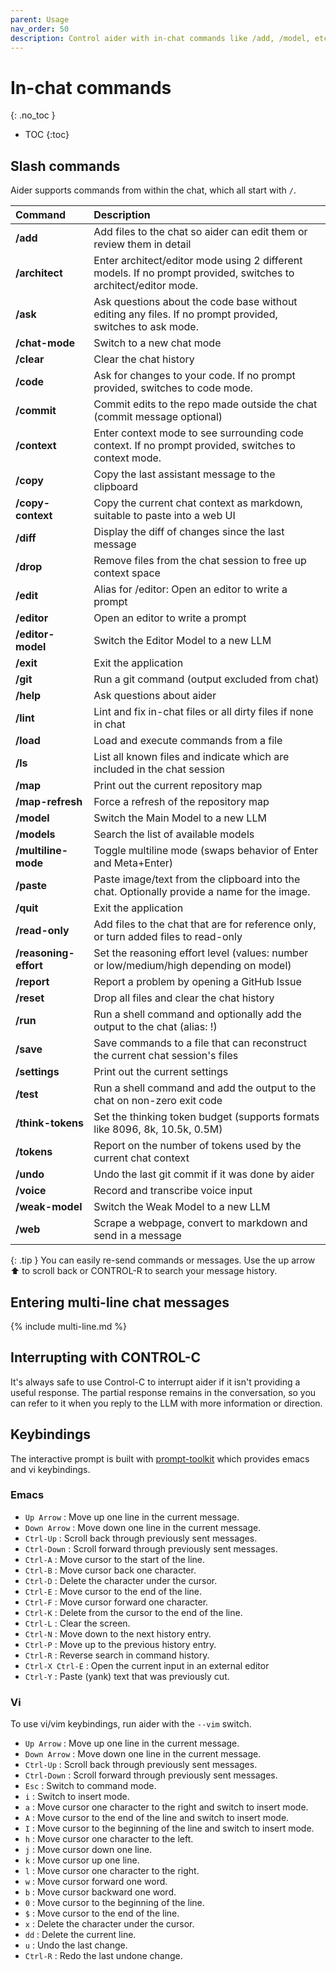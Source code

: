 ```yaml
---
parent: Usage
nav_order: 50
description: Control aider with in-chat commands like /add, /model, etc.
---
```


# In-chat commands
{: .no_toc }

- TOC
{:toc}

## Slash commands

Aider supports commands from within the chat, which all start with `/`.

<!--[[[cog
from aider.commands import get_help_md
cog.out(get_help_md())
]]]-->

|Command|Description|
|:------|:----------|
| **/add** | Add files to the chat so aider can edit them or review them in detail |
| **/architect** | Enter architect/editor mode using 2 different models. If no prompt provided, switches to architect/editor mode. |
| **/ask** | Ask questions about the code base without editing any files. If no prompt provided, switches to ask mode. |
| **/chat-mode** | Switch to a new chat mode |
| **/clear** | Clear the chat history |
| **/code** | Ask for changes to your code. If no prompt provided, switches to code mode. |
| **/commit** | Commit edits to the repo made outside the chat (commit message optional) |
| **/context** | Enter context mode to see surrounding code context. If no prompt provided, switches to context mode. |
| **/copy** | Copy the last assistant message to the clipboard |
| **/copy-context** | Copy the current chat context as markdown, suitable to paste into a web UI |
| **/diff** | Display the diff of changes since the last message |
| **/drop** | Remove files from the chat session to free up context space |
| **/edit** | Alias for /editor: Open an editor to write a prompt |
| **/editor** | Open an editor to write a prompt |
| **/editor-model** | Switch the Editor Model to a new LLM |
| **/exit** | Exit the application |
| **/git** | Run a git command (output excluded from chat) |
| **/help** | Ask questions about aider |
| **/lint** | Lint and fix in-chat files or all dirty files if none in chat |
| **/load** | Load and execute commands from a file |
| **/ls** | List all known files and indicate which are included in the chat session |
| **/map** | Print out the current repository map |
| **/map-refresh** | Force a refresh of the repository map |
| **/model** | Switch the Main Model to a new LLM |
| **/models** | Search the list of available models |
| **/multiline-mode** | Toggle multiline mode (swaps behavior of Enter and Meta+Enter) |
| **/paste** | Paste image/text from the clipboard into the chat.        Optionally provide a name for the image. |
| **/quit** | Exit the application |
| **/read-only** | Add files to the chat that are for reference only, or turn added files to read-only |
| **/reasoning-effort** | Set the reasoning effort level (values: number or low/medium/high depending on model) |
| **/report** | Report a problem by opening a GitHub Issue |
| **/reset** | Drop all files and clear the chat history |
| **/run** | Run a shell command and optionally add the output to the chat (alias: !) |
| **/save** | Save commands to a file that can reconstruct the current chat session's files |
| **/settings** | Print out the current settings |
| **/test** | Run a shell command and add the output to the chat on non-zero exit code |
| **/think-tokens** | Set the thinking token budget (supports formats like 8096, 8k, 10.5k, 0.5M) |
| **/tokens** | Report on the number of tokens used by the current chat context |
| **/undo** | Undo the last git commit if it was done by aider |
| **/voice** | Record and transcribe voice input |
| **/weak-model** | Switch the Weak Model to a new LLM |
| **/web** | Scrape a webpage, convert to markdown and send in a message |

<!--[[[end]]]-->

{: .tip }
You can easily re-send commands or messages.
Use the up arrow ⬆ to scroll back
or CONTROL-R to search your message history.

## Entering multi-line chat messages

{% include multi-line.md %}

## Interrupting with CONTROL-C

It's always safe to use Control-C to interrupt aider if it isn't providing a useful response. The partial response remains in the conversation, so you can refer to it when you reply to the LLM with more information or direction.

## Keybindings

The interactive prompt is built with [prompt-toolkit](https://github.com/prompt-toolkit/python-prompt-toolkit) which provides emacs and vi keybindings. 

### Emacs

- `Up Arrow` : Move up one line in the current message.
- `Down Arrow` : Move down one line in the current message.
- `Ctrl-Up` : Scroll back through previously sent messages.
- `Ctrl-Down` : Scroll forward through previously sent messages.
- `Ctrl-A` : Move cursor to the start of the line.
- `Ctrl-B` : Move cursor back one character.
- `Ctrl-D` : Delete the character under the cursor.
- `Ctrl-E` : Move cursor to the end of the line.
- `Ctrl-F` : Move cursor forward one character.
- `Ctrl-K` : Delete from the cursor to the end of the line.
- `Ctrl-L` : Clear the screen.
- `Ctrl-N` : Move down to the next history entry.
- `Ctrl-P` : Move up to the previous history entry.
- `Ctrl-R` : Reverse search in command history.
- `Ctrl-X Ctrl-E` : Open the current input in an external editor
- `Ctrl-Y` : Paste (yank) text that was previously cut.


### Vi

To use vi/vim keybindings, run aider with the `--vim` switch.

- `Up Arrow` : Move up one line in the current message.
- `Down Arrow` : Move down one line in the current message.
- `Ctrl-Up` : Scroll back through previously sent messages.
- `Ctrl-Down` : Scroll forward through previously sent messages.
- `Esc` : Switch to command mode.
- `i` : Switch to insert mode.
- `a` : Move cursor one character to the right and switch to insert mode.
- `A` : Move cursor to the end of the line and switch to insert mode.
- `I` : Move cursor to the beginning of the line and switch to insert mode.
- `h` : Move cursor one character to the left.
- `j` : Move cursor down one line.
- `k` : Move cursor up one line.
- `l` : Move cursor one character to the right.
- `w` : Move cursor forward one word.
- `b` : Move cursor backward one word.
- `0` : Move cursor to the beginning of the line.
- `$` : Move cursor to the end of the line.
- `x` : Delete the character under the cursor.
- `dd` : Delete the current line.
- `u` : Undo the last change.
- `Ctrl-R` : Redo the last undone change.


